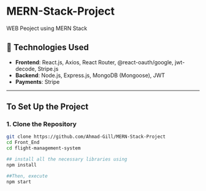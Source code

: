 # MERN-Stack-Project
 WEB Peoject using MERN Stack


## 🧰 Technologies Used

- **Frontend**: React.js, Axios, React Router, @react-oauth/google, jwt-decode, Stripe.js
- **Backend**: Node.js, Express.js, MongoDB (Mongoose), JWT
- **Payments**: Stripe

---

## To Set Up the Project

### 1. Clone the Repository

```bash
git clone https://github.com/Ahmad-Gill/MERN-Stack-Project
cd Front_End
cd flight-management-system

## install all the necessary libraries using
npm install

##Then, execute
npm start
